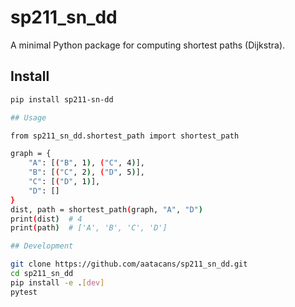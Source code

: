 # sp211_sn_dd

A minimal Python package for computing shortest paths (Dijkstra).

## Install

```bash
pip install sp211-sn-dd

## Usage

from sp211_sn_dd.shortest_path import shortest_path

graph = {
    "A": [("B", 1), ("C", 4)],
    "B": [("C", 2), ("D", 5)],
    "C": [("D", 1)],
    "D": []
}
dist, path = shortest_path(graph, "A", "D")
print(dist)  # 4
print(path)  # ['A', 'B', 'C', 'D']

## Development 

git clone https://github.com/aatacans/sp211_sn_dd.git
cd sp211_sn_dd
pip install -e .[dev]
pytest
